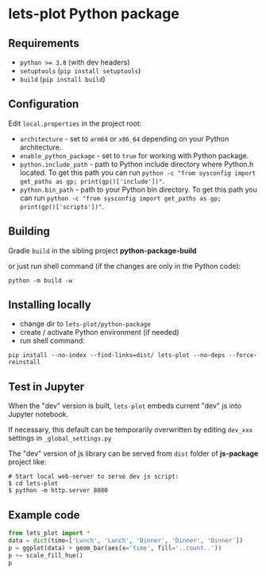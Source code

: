# lets-plot Python package

## Requirements

* `python >= 3.8` (with dev headers)
* `setuptools` (`pip install setuptools`)
* `build` (`pip install build`)


## Configuration

Edit `local.properties` in the project root:

* `architecture` - set to `arm64` or `x86_64` depending on your Python architecture.
* `enable_python_package` - set to `true` for working with Python package.
* `python.include_path` - path to Python include directory where Python.h located. 
To get this path you can run `python -c "from sysconfig import get_paths as gp; print(gp()['include'])"`.
* `python.bin_path` - path to your Python bin directory. 
To get this path you can run `python -c "from sysconfig import get_paths as gp; print(gp()['scripts'])"`.


## Building

Gradle `build` in the sibling project **python-package-build**

or just run shell command (if the changes are only in the Python code):

`python -m build -w`

## Installing locally

* change dir to `lets-plot/python-package`
* create / activate Python environment (if needed)
* run shell command: 

`pip install --no-index --find-links=dist/ lets-plot --no-deps --force-reinstall`
 
## Test in Jupyter

When the "dev" version is built, `lets-plot` embeds current "dev" js into Jupyter notebook.

If necessary, this default can be temporarily overwritten by editing `dev_xxx` settings in `_global_settings.py`

The "dev" version of js library can be served from `dist` folder of **js-package** project like:

```shell script
# Start local web-server to serve dev js script:
$ cd lets-plot
$ python -m http.server 8080
```
 
## Example code

```python
from lets_plot import *
data = dict(time=['Lunch', 'Lunch', 'Dinner', 'Dinner', 'Dinner'])
p = ggplot(data) + geom_bar(aes(x='time', fill='..count..'))
p += scale_fill_hue()
p
```
